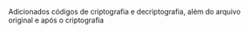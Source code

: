 Adicionados códigos de criptografia e decriptografia, além do arquivo original e após o criptografia
